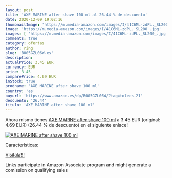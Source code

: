 ```yaml
---
layout: post
title: 'AXE MARINE after shave 100 ml al 26.44 % de descuento'
date: 2020-12-09 19:02:16
thumbnailImage: 'https://m.media-amazon.com/images/I/41C6ML-zdPL._SL200_.jpg'
image: 'https://m.media-amazon.com/images/I/41C6ML-zdPL._SL200_.jpg'
images: [ 'https://m.media-amazon.com/images/I/41C6ML-zdPL._SL200_.jpg' ]
comments: true
category: ofertas
author: ring
slug: 'B005GZL06W-es'
description:
actualPrice: 3.45 EUR
currency: EUR
price: 3.45
comparePrice: 4.69 EUR
inStock: true
prodname: 'AXE MARINE after shave 100 ml'
country: 'es'
buyurl: 'https://www.amazon.es/dp/B005GZL06W/?tag=tolees-21'
descuento: '26.44'
titulo: 'AXE MARINE after shave 100 ml'
---
```


Ahora mismo tienes [AXE MARINE after shave 100 ml](https://www.amazon.es/dp/B005GZL06W/?tag=tolees-21) a 3.45 EUR (original: 4.69 EUR) (26.44 %  de descuento) en el siguiente enlace!

[![AXE MARINE after shave 100 ml](https://m.media-amazon.com/images/I/41C6ML-zdPL._SL200_.jpg)](https://www.amazon.es/dp/B005GZL06W/?tag=tolees-21)

Características:


[Visítala!!!](https://www.amazon.es/dp/B005GZL06W/?tag=tolees-21)

Links participate in Amazon Associate program and might generate a comission on qualifying sales
